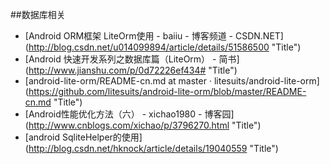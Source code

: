 
##数据库相关


* [Android ORM框架 LiteOrm使用 - baiiu - 博客频道 - CSDN.NET] (http://blog.csdn.net/u014099894/article/details/51586500  "Title")
* [Android 快速开发系列之数据库篇（LiteOrm） - 简书] (http://www.jianshu.com/p/0d72226ef434#  "Title")
* [android-lite-orm/README-cn.md at master · litesuits/android-lite-orm] (https://github.com/litesuits/android-lite-orm/blob/master/README-cn.md  "Title")
* [Android性能优化方法（六） - xichao1980 - 博客园] (http://www.cnblogs.com/xichao/p/3796270.html  "Title")
* [android SqliteHelper的使用] (http://blog.csdn.net/hknock/article/details/19040559  "Title")
